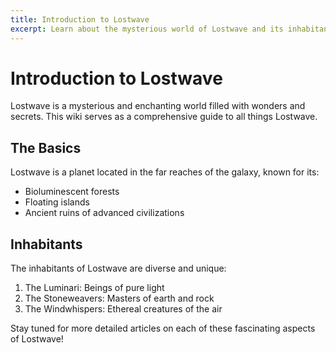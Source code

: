 ```yaml
---
title: Introduction to Lostwave
excerpt: Learn about the mysterious world of Lostwave and its inhabitants.
---
```


# Introduction to Lostwave

Lostwave is a mysterious and enchanting world filled with wonders and secrets. This wiki serves as a comprehensive guide to all things Lostwave.

## The Basics

Lostwave is a planet located in the far reaches of the galaxy, known for its:

- Bioluminescent forests
- Floating islands
- Ancient ruins of advanced civilizations

## Inhabitants

The inhabitants of Lostwave are diverse and unique:

1. The Luminari: Beings of pure light
2. The Stoneweavers: Masters of earth and rock
3. The Windwhispers: Ethereal creatures of the air

Stay tuned for more detailed articles on each of these fascinating aspects of Lostwave!

